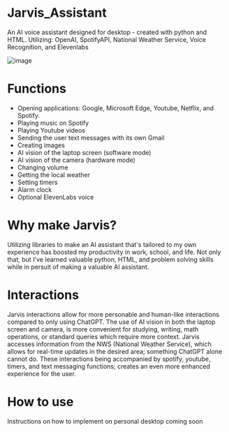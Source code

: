 # Jarvis_Assistant
An AI voice assistant designed for desktop - created with python and HTML.
Utilizing: OpenAI, SpotifyAPI, National Weather Service, Voice Recognition, and Elevenlabs

![image](https://github.com/user-attachments/assets/8c23d1e8-822a-4afc-b84a-e5d3d5ff9abd)

# Functions
- Opening applications: Google, Microsoft Edge, Youtube, Netflix, and Spotify.
- Playing music on Spotify
- Playing Youtube videos
- Sending the user text messages with its own Gmail
- Creating images
- AI vision of the laptop screen (software mode)
- AI vision of the camera (hardware mode)
- Changing volume
- Getting the local weather
- Setting timers
- Alarm clock
- Optional ElevenLabs voice

# Why make Jarvis?
Utilizing libraries to make an AI assistant that's tailored to my own experience has boosted my productivity in work, school, and life.
Not only that, but I've learned valuable python, HTML, and problem solving skills while in persuit of making a valuable AI assistant.

# Interactions
Jarvis interactions allow for more personable and human-like interactions compared to only using ChatGPT.
The use of AI vision in both the laptop screen and camera, is more convenient for studying, writing, math operations, or standard queries which require more context.
Jarvis accesses information from the NWS (National Weather Service), which allows for real-time updates in the desired area; something ChatGPT alone cannot do.
These interactions being accompanied by spotify, youtube, timers, and text messaging functions; creates an even more enhanced experience for the user.

# How to use
Instructions on how to implement on personal desktop coming soon
